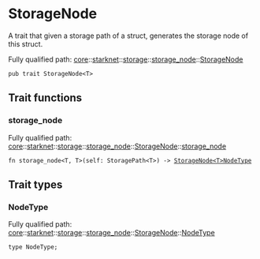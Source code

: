 # StorageNode

A trait that given a storage path of a struct, generates the storage node of this struct.

Fully qualified path: [core](./core.md)::[starknet](./core-starknet.md)::[storage](./core-starknet-storage.md)::[storage_node](./core-starknet-storage-storage_node.md)::[StorageNode](./core-starknet-storage-storage_node-StorageNode.md)

<pre><code class="language-cairo">pub trait StorageNode&lt;T&gt;</code></pre>

## Trait functions

### storage_node

Fully qualified path: [core](./core.md)::[starknet](./core-starknet.md)::[storage](./core-starknet-storage.md)::[storage_node](./core-starknet-storage-storage_node.md)::[StorageNode](./core-starknet-storage-storage_node-StorageNode.md)::[storage_node](./core-starknet-storage-storage_node-StorageNode.md#storage_node)

<pre><code class="language-cairo">fn storage_node&lt;T, T&gt;(self: StoragePath&lt;T&gt;) -&gt; <a href="core-starknet-storage-storage_node-StorageNode.html">StorageNode&lt;T&gt;NodeType</a></code></pre>


## Trait types

### NodeType

Fully qualified path: [core](./core.md)::[starknet](./core-starknet.md)::[storage](./core-starknet-storage.md)::[storage_node](./core-starknet-storage-storage_node.md)::[StorageNode](./core-starknet-storage-storage_node-StorageNode.md)::[NodeType](./core-starknet-storage-storage_node-StorageNode.md#nodetype)

<pre><code class="language-cairo">type NodeType;</code></pre>



